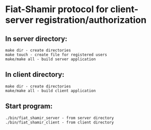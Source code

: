 # Fiat-Shamir protocol for client-server registration/authorization

## In server directory:
	make dir - create directories
	make touch - create file for registered users
	make/make all - build server application

## In client directory:
	make dir - create directories
	make/make all - build client application

## Start program:
	./bin/fiat_shamir_server - from server directory
	./bin/fiat_shamir_client - from client directory